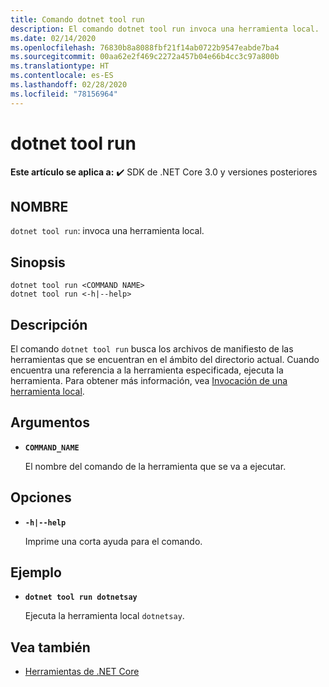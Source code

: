 ```yaml
---
title: Comando dotnet tool run
description: El comando dotnet tool run invoca una herramienta local.
ms.date: 02/14/2020
ms.openlocfilehash: 76830b8a8088fbf21f14ab0722b9547eabde7ba4
ms.sourcegitcommit: 00aa62e2f469c2272a457b04e66b4cc3c97a800b
ms.translationtype: HT
ms.contentlocale: es-ES
ms.lasthandoff: 02/28/2020
ms.locfileid: "78156964"
---
```

# <a name="dotnet-tool-run"></a>dotnet tool run

**Este artículo se aplica a:** ✔️ SDK de .NET Core 3.0 y versiones posteriores

## <a name="name"></a>NOMBRE

`dotnet tool run`: invoca una herramienta local.

## <a name="synopsis"></a>Sinopsis

```dotnetcli
dotnet tool run <COMMAND NAME>
dotnet tool run <-h|--help>
```

## <a name="description"></a>Descripción

El comando `dotnet tool run` busca los archivos de manifiesto de las herramientas que se encuentran en el ámbito del directorio actual. Cuando encuentra una referencia a la herramienta especificada, ejecuta la herramienta. Para obtener más información, vea [Invocación de una herramienta local](global-tools.md#invoke-a-local-tool).

## <a name="arguments"></a>Argumentos

- **`COMMAND_NAME`**

  El nombre del comando de la herramienta que se va a ejecutar.

## <a name="options"></a>Opciones

- **`-h|--help`**

  Imprime una corta ayuda para el comando.

## <a name="example"></a>Ejemplo

- **`dotnet tool run dotnetsay`**

  Ejecuta la herramienta local `dotnetsay`.

## <a name="see-also"></a>Vea también

- [Herramientas de .NET Core](global-tools.md)
